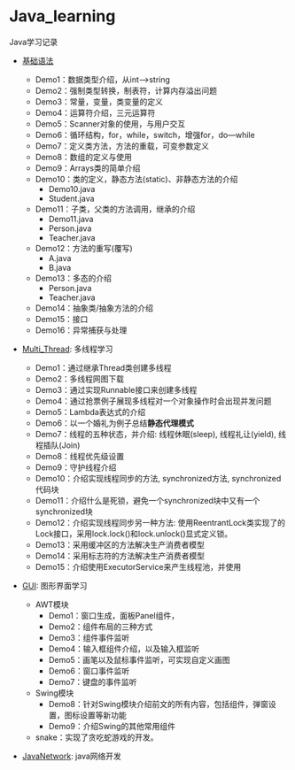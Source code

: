 # Java_learning
Java学习记录

- [基础语法](https://github.com/Circle-Wang/Java_learning/tree/main/%E5%9F%BA%E7%A1%80%E8%AF%AD%E6%B3%95)
    - Demo1：数据类型介绍，从int——>string
    - Demo2：强制类型转换，制表符，计算内存溢出问题
    - Demo3：常量，变量，类变量的定义
    - Demo4：运算符介绍，三元运算符
    - Demo5：Scanner对象的使用，与用户交互
    - Demo6：循环结构，for，while，switch，增强for，do—while
    - Demo7：定义类方法，方法的重载，可变参数定义
    - Demo8：数组的定义与使用
    - Demo9：Arrays类的简单介绍
    - Demo10：类的定义，静态方法(static)、非静态方法的介绍
        - Demo10.java
        - Student.java
    - Demo11：子类，父类的方法调用，继承的介绍
        - Demo11.java
        - Person.java
        - Teacher.java
    - Demo12：方法的重写(覆写)
        - A.java
        - B.java
    - Demo13：多态的介绍
        - Person.java
        - Teacher.java
    - Demo14：抽象类/抽象方法的介绍
    - Demo15：接口
    - Demo16：异常捕获与处理

- [Multi_Thread](https://github.com/Circle-Wang/Java_learning/tree/main/Multi_Thread): 多线程学习
    - Demo1：通过继承Thread类创建多线程
    - Demo2：多线程网图下载
    - Demo3：通过实现Runnable接口来创建多线程
    - Demo4：通过抢票例子展现多线程对一个对象操作时会出现并发问题
    - Demo5：Lambda表达式的介绍
    - Demo6：以一个婚礼为例子总结**静态代理模式**
    - Demo7：线程的五种状态，并介绍: 线程休眠(sleep), 线程礼让(yield), 线程插队(Join)
    - Demo8：线程优先级设置
    - Demo9：守护线程介绍
    - Demo10：介绍实现线程同步的方法, synchronized方法, synchronized代码块
    - Demo11：介绍什么是死锁，避免一个synchronized块中又有一个synchronized块
    - Demo12：介绍实现线程同步另一种方法: 使用ReentrantLock类实现了的Lock接口，采用lock.lock()和lock.unlock()显式定义锁。
    - Demo13：采用缓冲区的方法解决生产消费者模型
    - Demo14：采用标志符的方法解决生产消费者模型
    - Demo15：介绍使用ExecutorService来产生线程池，并使用

- [GUI](https://github.com/Circle-Wang/Java_learning/tree/main/GUI): 图形界面学习
    - AWT模块
        - Demo1：窗口生成，面板Panel组件，
        - Demo2：组件布局的三种方式
        - Demo3：组件事件监听
        - Demo4：输入框组件介绍，以及输入框监听
        - Demo5：画笔以及鼠标事件监听，可实现自定义画图
        - Demo6：窗口事件监听
        - Demo7：键盘的事件监听
    - Swing模块
        - Demo8：针对Swing模块介绍前文的所有内容，包括组件，弹窗设置，图标设置等新功能
        - Demo9：介绍Swing的其他常用组件
    - snake：实现了贪吃蛇游戏的开发。

- [JavaNetwork](https://github.com/Circle-Wang/Java_learning/tree/main/JavaNetwork): java网络开发
